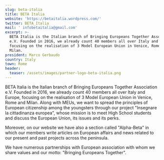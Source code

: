 ```yaml
---
slug: beta-italia
title: BETA Italia
website: 'https://betaitalia.wordpress.com/'
twitter: BETA_Italia
mail: ' infobetaitalia@gmail.com'
excerpt: >-
  BETA Italia is the Italian branch of Bringing Europeans Together Association
  e.V. Founded in 2016, we already count 40 members all over Italy and Europe,
  focusing on the realisation of 3 Model European Union in Venice, Rome and
  Milan. 
president: Marco Gerbaudo
country: Italy
town: Rome
header:
  teaser: /assets/images/partner-logo-beta-italia.png
---
```

<!--StartFragment-->

BETA Italia is the Italian branch of Bringing Europeans Together Association e.V. Founded in 2016, we already count 40 members all over Italy and Europe, focusing on the realisation of 3 Model European Union in Venice, Rome and Milan. Along with MEUs, we want to spread the principles of European citizenship among the youngsters through our project "Insegnare la cittadinanza europea", whose mission is to meet High School students and discuss the European Union, its issues and its perks.

Moreover, on our website we have also a section called "Alpha-Beta" in which our members write articles on European affairs and news related to our present and past projects across the peninsula.

We have numerous partnerships with European association with whom we share values and our motto: "Bringing Europeans Together".

<!--EndFragment-->
